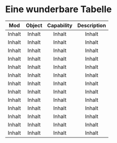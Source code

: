 # Eine wunderbare Tabelle 

__Mod__ | __Object__ | __Capability__ | __Description__
:--------: | :---------: | :--------------: | :--------:
Inhalt   | Inhalt   | Inhalt | Inhalt
Inhalt   | Inhalt   | Inhalt | Inhalt
Inhalt   | Inhalt   | Inhalt | Inhalt
Inhalt   | Inhalt   | Inhalt | Inhalt
Inhalt   | Inhalt   | Inhalt | Inhalt
Inhalt   | Inhalt   | Inhalt | Inhalt
Inhalt   | Inhalt   | Inhalt | Inhalt
Inhalt   | Inhalt   | Inhalt | Inhalt
Inhalt   | Inhalt   | Inhalt | Inhalt
Inhalt   | Inhalt   | Inhalt | Inhalt
Inhalt   | Inhalt   | Inhalt | Inhalt
Inhalt   | Inhalt   | Inhalt | Inhalt
Inhalt   | Inhalt   | Inhalt | Inhalt